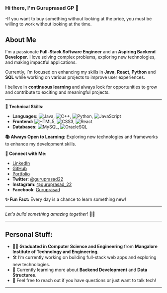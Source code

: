 ### Hi there, I'm Guruprasad GP 👋

-If you want to buy something without looking at the price, you must be willing to work without looking at the time.

## About Me
I'm a passionate **Full-Stack Software Engineer** and an **Aspiring Backend Developer**. I love solving complex problems, exploring new technologies, and making impactful applications. 

Currently, I’m focused on enhancing my skills in **Java**, **React**, **Python** and **SQL** while working on various projects to improve user experiences.

I believe in **continuous learning** and always look for opportunities to grow and contribute to exciting and meaningful projects.

---

**🚀 Technical Skills:**
- **Languages:** ![Java](https://img.shields.io/badge/Java-ED8B00?style=flat&logo=java&logoColor=white), ![C++](https://img.shields.io/badge/C++-00599C?style=flat&logo=c%2b%2b&logoColor=white), ![Python](https://img.shields.io/badge/Python-3776AB?style=flat&logo=python&logoColor=white), ![JavaScript](https://img.shields.io/badge/JavaScript-323330?style=flat&logo=javascript&logoColor=F7DF1E)
- **Frontend:** ![HTML5](https://img.shields.io/badge/HTML5-E34F26?style=flat&logo=html5&logoColor=white), ![CSS3](https://img.shields.io/badge/CSS3-1572B6?style=flat&logo=css3&logoColor=white), ![React](https://img.shields.io/badge/React-20232A?style=flat&logo=react&logoColor=61DAFB)
- **Databases:** ![MySQL](https://img.shields.io/badge/MySQL-00000F?style=flat&logo=mysql&logoColor=white), ![OracleSQL](https://img.shields.io/badge/OracleSQL-F80000?style=flat&logo=oracle&logoColor=white)

**📚 Always Open to Learning:**
Exploring new technologies and frameworks to enhance my development skills.

**🤝 Connect with Me:**
- [LinkedIn](https://www.linkedin.com/in/guruprasadgp22/)  
- [GitHub](https://github.com/guruprasad26gp)  
- [Portfolio](https://guruprasad22.netlify.app/)
- **Twitter**: [@guruprasad22](https://twitter.com/guruprasad22)
- **Instagram**: [@guruprasad_22](https://instagram.com/guruprasad_22)
- **Facebook**: [Guruprasad](https://www.facebook.com/guruprasad)


**✨ Fun Fact:** Every day is a chance to learn something new!

---
*Let's build something amazing together!* 🚀✨

---

## Personal Stuff:
- 👨‍🎓 **Graduated in Computer Science and Engineering** from **Mangalore Institute of Technology and Engineering**.
- 🛠️ I’m currently working on building full-stack web apps and exploring new technologies.
- 🌱 Currently learning more about **Backend Development** and **Data Structures**.
- 💬 Feel free to reach out if you have questions or just want to talk tech!

---

##

